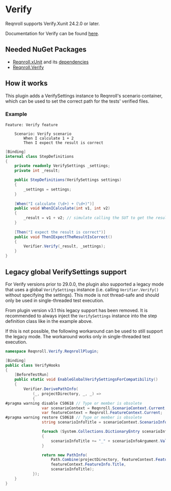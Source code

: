 # Verify

Reqnroll supports Verify.Xunit 24.2.0 or later.  

Documentation for Verify can be found [here](https://github.com/VerifyTests/Verify).

## Needed NuGet Packages

* [Reqnroll.xUnit](https://www.nuget.org/packages/Reqnroll.xUnit/) and its [dependencies](xunit.md#needed-nuget-packages)
* [Reqnroll.Verify](https://www.nuget.org/packages/Reqnroll.Verify/)

## How it works

This plugin adds a VerifySettings instance to Reqnroll's scenario container, which can be used to set the correct path for the tests' verified files.

### Example

```Gherkin
Feature: Verify feature

    Scenario: Verify scenario
        When I calculate 1 + 2
        Then I expect the result is correct
```
```csharp
[Binding]
internal class StepDefinitions
{
    private readonly VerifySettings _settings;
    private int _result;

    public StepDefinitions(VerifySettings settings)
    {
        _settings = settings;
    }
    
    [When("I calculate (\d+) + (\d+)")]
    public void WhenICalculate(int v1, int v2)
    {
        _result = v1 + v2; // simulate calling the SUT to get the result
    }
    
    [Then("I expect the result is correct")]
    public void ThenIExpectTheResultIsCorrect()
    {
        Verifier.Verify(_result, _settings);
    }
}

```

## Legacy global VerifySettings support

For Verify versions prior to 29.0.0, the plugin also supported a legacy mode that uses a global `VerifySettings` instance (i.e. calling `Verifier.Verify()` without specifying the settings). This mode is not thread-safe and should only be used in single-threaded test execution.

From plugin version v3.1 this legacy support has been removed. It is recommended to always inject the `VerifySettings` instance into the step definition class like in the example above.

If this is not possible, the following workaround can be used to still support the legacy mode. The workaround works only in single-threaded test execution.

```csharp
namespace Reqnroll.Verify.ReqnrollPlugin;

[Binding]
public class VerifyHooks
{
    [BeforeTestRun]
    public static void EnableGlobalVerifySettingsForCompatibility()
    {
        Verifier.DerivePathInfo(
            (_, projectDirectory, _, _) =>
            {
#pragma warning disable CS0618 // Type or member is obsolete
                var scenarioContext = Reqnroll.ScenarioContext.Current;
                var featureContext = Reqnroll.FeatureContext.Current;
#pragma warning restore CS0618 // Type or member is obsolete
                string scenarioInfoTitle = scenarioContext.ScenarioInfo.Title;

                foreach (System.Collections.DictionaryEntry scenarioInfoArgument in scenarioContext.ScenarioInfo.Arguments)
                {
                    scenarioInfoTitle += "_" + scenarioInfoArgument.Value;
                }

                return new PathInfo(
                    Path.Combine(projectDirectory, featureContext.FeatureInfo.FolderPath),
                    featureContext.FeatureInfo.Title,
                    scenarioInfoTitle);
            });
    }
}
```

